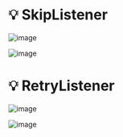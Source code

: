 # 💡 SkipListener

![image](https://github.com/user-attachments/assets/19b8f67c-4a03-4b81-838c-0aea1f5171ae)

![image](https://github.com/user-attachments/assets/4056d04a-d7bd-494e-9c08-1fc1aff45601)

# 💡 RetryListener

![image](https://github.com/user-attachments/assets/478ef039-4d57-47ac-9826-2249fa93e252)

![image](https://github.com/user-attachments/assets/fc3a6452-f5c7-4417-84e4-009a3e76c1a6)
